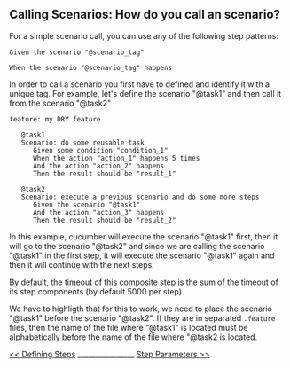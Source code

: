 ## Calling Scenarios: How do you call an scenario?

For a simple scenario call, you can use any of the following step patterns:

```gherkin
Given the scenario "@scenario_tag"
```

```gherkin
When the scenario "@scenario_tag" happens
```

In order to call a scenario you first have to defined and identify it with a unique tag. For example, let's define the scenario "@task1" and then call it from the scenario "@task2"

```gherkin
feature: my DRY feature 

   @task1
   Scenario: do some reusable task 
      Given some condition "condition_1"
      When the action "action_1" happens 5 times
      And the action "action_2" happens
      Then the result should be "result_1"

   @task2
   Scenario: execute a previous scenario and do some more steps
      Given the scenario "@task1"
      And the action "action_3" happens
      Then the result should be "result_2"
```

In this example, cucumber will execute the scenario "@task1" first, then it will go to the scenario "@task2" and since we are calling the scenario "@task1" in the first step, it will execute the scenario "@task1" again and then it will continue with the next steps. 

By default, the timeout of this composite step is the sum of the timeout of its step components (by default 5000 per step).

We have to highligth that for this to work, we need to place the scenario "@task1" before the scenario "@task2". If they are in separated `.feature` files, then the name of the file where "@task1" is located must be alphabetically before the name of the file where "@task2 is located.

[<< Defining Steps](/docs/definingSteps.md) ________________ [Step Parameters >>](/docs/stepParameters.md)

